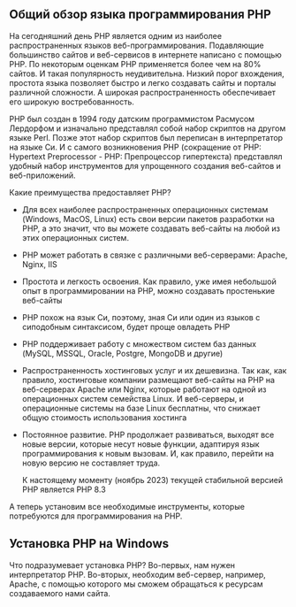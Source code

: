 ## Общий обзор языка программирования PHP

На сегодняшний день PHP является одним из наиболее распространенных языков веб-программирования. Подавляющие большинство сайтов и веб-сервисов в интернете написано с помощью PHP. По некоторым оценкам PHP применяется более чем на 80% сайтов. И такая популярность неудивительна. Низкий порог вхождения, простота языка позволяет быстро и легко создавать сайты и порталы различной сложности. А широкая распространенность обеспечивает его широкую востребованность.

PHP был создан в 1994 году датским программистом Расмусом Лердорфом и изначально представлял собой набор скриптов на другом языке Perl. Позже этот набор скриптов был переписан в интерпретатор на языке Си. И с самого возникновения PHP (сокращение от PHP: Hypertext Preprocessor - PHP: Препроцессор гипертекста) представлял удобный набор инструментов для упрощенного создания веб-сайтов и веб-приложений.

Какие преимущества предоставляет PHP?

- Для всех наиболее распространенных операционных системам (Windows, MacOS, Linux) есть свои версии пакетов разработки на PHP, а это значит, что вы можете создавать веб-сайты на любой из этих операционных систем.
    
- PHP может работать в связке с различными веб-серверами: Apache, Nginx, IIS
    
- Простота и легкость освоения. Как правило, уже имея небольшой опыт в программировании на PHP, можно создавать простенькие веб-сайты
    
- PHP похож на язык Си, поэтому, зная Си или один из языков с сиподобным синтаксисом, будет проще овладеть PHP
    
- PHP поддерживает работу с множеством систем баз данных (MySQL, MSSQL, Oracle, Postgre, MongoDB и другие)
    
- Распространенность хостинговых услуг и их дешевизна. Так как, как правило, хостинговые компании размещают веб-сайты на PHP на веб-серверах Apache или Nginx, которые работают на одной из операционных систем семейства Linux. И веб-серверы, и операционные системы на базе Linux бесплатны, что снижает общую стоимость использования хостинга
    
- Постоянное развитие. PHP продолжает развиваться, выходят все новые версии, которые несут новые функции, адаптируя язык программирования к новым вызовам. И, как правило, перейти на новую версию не составляет труда.
    
    К настоящему моменту (ноябрь 2023) текущей стабильной версией PHP является PHP 8.3
    

А теперь установим все необходимые инструменты, которые потребуются для программирования на PHP.
## Установка PHP на Windows

Что подразумевает установка PHP? Во-первых, нам нужен интерпретатор PHP. Во-вторых, необходим веб-сервер, например, Apache, с помощью которого мы сможем обращаться к ресурсам создаваемого нами сайта.